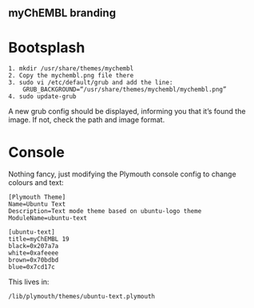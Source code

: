 ## myChEMBL branding

# Bootsplash


	1. mkdir /usr/share/themes/mychembl
	2. Copy the mychembl.png file there
	3. sudo vi /etc/default/grub and add the line:
		GRUB_BACKGROUND=“/usr/share/themes/mychembl/mychembl.png”
	4. sudo update-grub
		
A new grub config should be displayed, informing you that it’s found the image. If not, check the path and image format.


# Console

Nothing fancy, just modifying the Plymouth console config to change colours and text:


	[Plymouth Theme]
	Name=Ubuntu Text
	Description=Text mode theme based on ubuntu-logo theme
	ModuleName=ubuntu-text

	[ubuntu-text]
	title=myChEMBL 19
	black=0x207a7a
	white=0xafeeee
	brown=0x70bdbd
	blue=0x7cd17c

This lives in:

	/lib/plymouth/themes/ubuntu-text.plymouth
